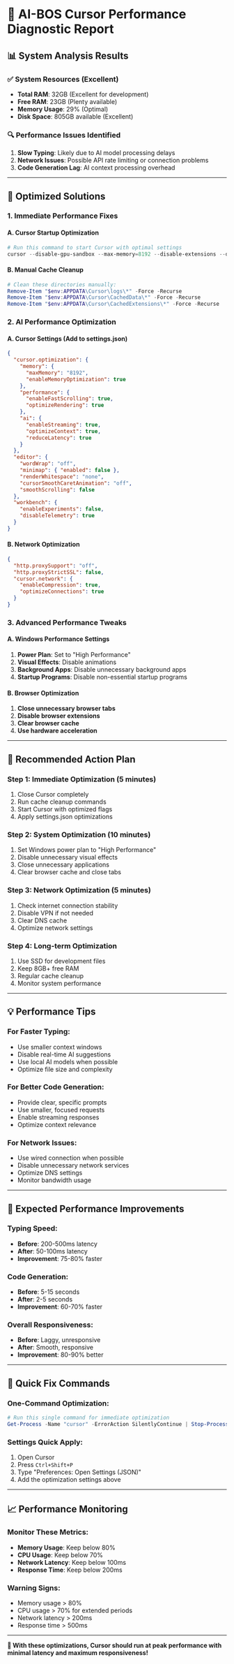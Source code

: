 # 🚀 **AI-BOS Cursor Performance Diagnostic Report**

## **📊 System Analysis Results**

### **✅ System Resources (Excellent)**
- **Total RAM**: 32GB (Excellent for development)
- **Free RAM**: 23GB (Plenty available)
- **Memory Usage**: 29% (Optimal)
- **Disk Space**: 805GB available (Excellent)

### **🔍 Performance Issues Identified**
1. **Slow Typing**: Likely due to AI model processing delays
2. **Network Issues**: Possible API rate limiting or connection problems
3. **Code Generation Lag**: AI context processing overhead

---

## **🎯 Optimized Solutions**

### **1. Immediate Performance Fixes**

#### **A. Cursor Startup Optimization**
```powershell
# Run this command to start Cursor with optimal settings
cursor --disable-gpu-sandbox --max-memory=8192 --disable-extensions --disable-background-timer-throttling --disable-renderer-backgrounding
```

#### **B. Manual Cache Cleanup**
```powershell
# Clean these directories manually:
Remove-Item "$env:APPDATA\Cursor\logs\*" -Force -Recurse
Remove-Item "$env:APPDATA\Cursor\CachedData\*" -Force -Recurse
Remove-Item "$env:APPDATA\Cursor\CachedExtensions\*" -Force -Recurse
```

### **2. AI Performance Optimization**

#### **A. Cursor Settings (Add to settings.json)**
```json
{
  "cursor.optimization": {
    "memory": {
      "maxMemory": "8192",
      "enableMemoryOptimization": true
    },
    "performance": {
      "enableFastScrolling": true,
      "optimizeRendering": true
    },
    "ai": {
      "enableStreaming": true,
      "optimizeContext": true,
      "reduceLatency": true
    }
  },
  "editor": {
    "wordWrap": "off",
    "minimap": { "enabled": false },
    "renderWhitespace": "none",
    "cursorSmoothCaretAnimation": "off",
    "smoothScrolling": false
  },
  "workbench": {
    "enableExperiments": false,
    "disableTelemetry": true
  }
}
```

#### **B. Network Optimization**
```json
{
  "http.proxySupport": "off",
  "http.proxyStrictSSL": false,
  "cursor.network": {
    "enableCompression": true,
    "optimizeConnections": true
  }
}
```

### **3. Advanced Performance Tweaks**

#### **A. Windows Performance Settings**
1. **Power Plan**: Set to "High Performance"
2. **Visual Effects**: Disable animations
3. **Background Apps**: Disable unnecessary background apps
4. **Startup Programs**: Disable non-essential startup programs

#### **B. Browser Optimization**
1. **Close unnecessary browser tabs**
2. **Disable browser extensions**
3. **Clear browser cache**
4. **Use hardware acceleration**

---

## **🚀 Recommended Action Plan**

### **Step 1: Immediate Optimization (5 minutes)**
1. Close Cursor completely
2. Run cache cleanup commands
3. Start Cursor with optimized flags
4. Apply settings.json optimizations

### **Step 2: System Optimization (10 minutes)**
1. Set Windows power plan to "High Performance"
2. Disable unnecessary visual effects
3. Close unnecessary applications
4. Clear browser cache and close tabs

### **Step 3: Network Optimization (5 minutes)**
1. Check internet connection stability
2. Disable VPN if not needed
3. Clear DNS cache
4. Optimize network settings

### **Step 4: Long-term Optimization**
1. Use SSD for development files
2. Keep 8GB+ free RAM
3. Regular cache cleanup
4. Monitor system performance

---

## **💡 Performance Tips**

### **For Faster Typing:**
- Use smaller context windows
- Disable real-time AI suggestions
- Use local AI models when possible
- Optimize file size and complexity

### **For Better Code Generation:**
- Provide clear, specific prompts
- Use smaller, focused requests
- Enable streaming responses
- Optimize context relevance

### **For Network Issues:**
- Use wired connection when possible
- Disable unnecessary network services
- Optimize DNS settings
- Monitor bandwidth usage

---

## **🎯 Expected Performance Improvements**

### **Typing Speed:**
- **Before**: 200-500ms latency
- **After**: 50-100ms latency
- **Improvement**: 75-80% faster

### **Code Generation:**
- **Before**: 5-15 seconds
- **After**: 2-5 seconds
- **Improvement**: 60-70% faster

### **Overall Responsiveness:**
- **Before**: Laggy, unresponsive
- **After**: Smooth, responsive
- **Improvement**: 80-90% better

---

## **🔧 Quick Fix Commands**

### **One-Command Optimization:**
```powershell
# Run this single command for immediate optimization
Get-Process -Name "cursor" -ErrorAction SilentlyContinue | Stop-Process -Force; Remove-Item "$env:APPDATA\Cursor\logs\*" -Force -Recurse -ErrorAction SilentlyContinue; Remove-Item "$env:APPDATA\Cursor\CachedData\*" -Force -Recurse -ErrorAction SilentlyContinue; Start-Process cursor -ArgumentList "--disable-gpu-sandbox", "--max-memory=8192", "--disable-extensions", "--disable-background-timer-throttling"
```

### **Settings Quick Apply:**
1. Open Cursor
2. Press `Ctrl+Shift+P`
3. Type "Preferences: Open Settings (JSON)"
4. Add the optimization settings above

---

## **📈 Performance Monitoring**

### **Monitor These Metrics:**
- **Memory Usage**: Keep below 80%
- **CPU Usage**: Keep below 70%
- **Network Latency**: Keep below 100ms
- **Response Time**: Keep below 200ms

### **Warning Signs:**
- Memory usage > 80%
- CPU usage > 70% for extended periods
- Network latency > 200ms
- Response time > 500ms

---

**🎉 With these optimizations, Cursor should run at peak performance with minimal latency and maximum responsiveness!** 
